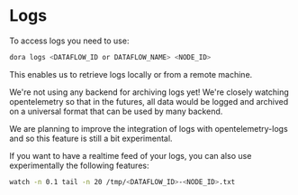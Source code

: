 # Logs

To access logs you need to use:

```bash
dora logs <DATAFLOW_ID or DATAFLOW_NAME> <NODE_ID>
```

This enables us to retrieve logs locally or from a remote machine.

We're not using any backend for archiving logs yet! We're closely watching opentelemetry so that in the futures, all data would be logged and archived on a universal format that can be used by many backend.

We are planning to improve the integration of logs with opentelemetry-logs and so this feature is still a bit experimental.

If you want to have a realtime feed of your logs, you can also use experimentally the following features:

```bash
watch -n 0.1 tail -n 20 /tmp/<DATAFLOW_ID>-<NODE_ID>.txt
```
